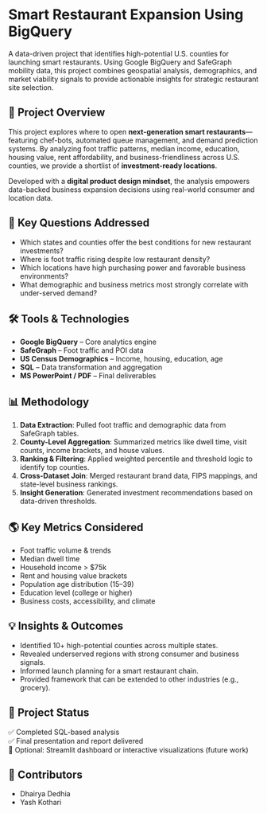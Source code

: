 # Smart Restaurant Expansion Using BigQuery

A data-driven project that identifies high-potential U.S. counties for launching smart restaurants. Using Google BigQuery and SafeGraph mobility data, this project combines geospatial analysis, demographics, and market viability signals to provide actionable insights for strategic restaurant site selection.

## 🚀 Project Overview

This project explores where to open **next-generation smart restaurants**—featuring chef-bots, automated queue management, and demand prediction systems. By analyzing foot traffic patterns, median income, education, housing value, rent affordability, and business-friendliness across U.S. counties, we provide a shortlist of **investment-ready locations**.

Developed with a **digital product design mindset**, the analysis empowers data-backed business expansion decisions using real-world consumer and location data.

## 🧠 Key Questions Addressed

- Which states and counties offer the best conditions for new restaurant investments?
- Where is foot traffic rising despite low restaurant density?
- Which locations have high purchasing power and favorable business environments?
- What demographic and business metrics most strongly correlate with under-served demand?


## 🛠️ Tools & Technologies

- **Google BigQuery** – Core analytics engine
- **SafeGraph** – Foot traffic and POI data
- **US Census Demographics** – Income, housing, education, age
- **SQL** – Data transformation and aggregation
- **MS PowerPoint / PDF** – Final deliverables

## 📊 Methodology

1. **Data Extraction**: Pulled foot traffic and demographic data from SafeGraph tables.
2. **County-Level Aggregation**: Summarized metrics like dwell time, visit counts, income brackets, and house values.
3. **Ranking & Filtering**: Applied weighted percentile and threshold logic to identify top counties.
4. **Cross-Dataset Join**: Merged restaurant brand data, FIPS mappings, and state-level business rankings.
5. **Insight Generation**: Generated investment recommendations based on data-driven thresholds.

## 🌎 Key Metrics Considered

- Foot traffic volume & trends
- Median dwell time
- Household income > $75k
- Rent and housing value brackets
- Population age distribution (15–39)
- Education level (college or higher)
- Business costs, accessibility, and climate

## 💡 Insights & Outcomes

- Identified 10+ high-potential counties across multiple states.
- Revealed underserved regions with strong consumer and business signals.
- Informed launch planning for a smart restaurant chain.
- Provided framework that can be extended to other industries (e.g., grocery).

## 📌 Project Status

✅ Completed SQL-based analysis  
✅ Final presentation and report delivered  
🔄 Optional: Streamlit dashboard or interactive visualizations (future work)

## 👥 Contributors

- Dhairya Dedhia  
- Yash Kothari  
